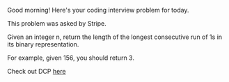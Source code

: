 Good morning! Here's your coding interview problem for today.

This problem was asked by Stripe.

Given an integer n, return the length of the longest consecutive run of 1s in its binary representation.

For example, given 156, you should return 3.

Check out DCP [here](https://www.dailycodingproblem.com/)